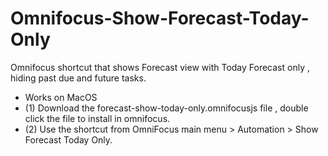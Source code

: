 # Omnifocus-Show-Forecast-Today-Only
Omnifocus shortcut that shows Forecast view with Today Forecast only , hiding past due and future tasks.
- Works on MacOS 
- (1) Download the forecast-show-today-only.omnifocusjs file , double click the file to install in omnifocus. 
- (2) Use the shortcut from OmniFocus main menu > Automation > Show Forecast Today Only.
